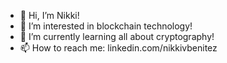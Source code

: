 - 👋 Hi, I’m Nikki! 
- 👀 I’m interested in blockchain technology!
- 🌱 I’m currently learning all about cryptography!
- 📫 How to reach me: linkedin.com/nikkivbenitez


